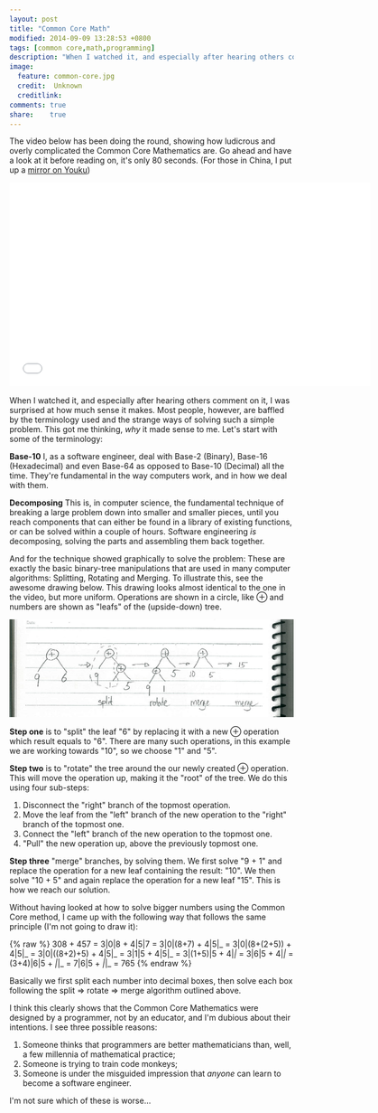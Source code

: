 ```yaml
---
layout: post
title: "Common Core Math"
modified: 2014-09-09 13:28:53 +0800
tags: [common core,math,programming]
description: "When I watched it, and especially after hearing others comment on it, I was surprised at how much sense it makes. Most people, however, are baffled by the terminology used and the strange ways of solving such a simple problem."
image:
  feature: common-core.jpg
  credit:  Unknown
  creditlink: 
comments: true
share:    true
---
```

The video below has been doing the round, showing how ludicrous and overly complicated the Common Core Mathematics are. Go ahead and have a look at it before reading on, it's only 80 seconds.
(For those in China, I put up a <a href="http://v.youku.com/v_show/id_XNzc3NzIzMjky.html" target="_BLANK">mirror on Youku</a>)

<iframe width="640" height="360" src="//www.youtube.com/embed/g2QGiGqz-xs" frameborder="0" allowfullscreen></iframe>

When I watched it, and especially after hearing others comment on it, I was surprised at how much sense it makes. Most people, however, are baffled by the terminology used and the strange
ways of solving such a simple problem. This got me thinking, *why* it made sense to me. Let's start with some of the terminology:

**Base-10** I, as a software engineer, deal with Base-2 (Binary), Base-16 (Hexadecimal) and even Base-64 as opposed to Base-10 (Decimal) all the time. They're fundamental in the way
computers work, and in how we deal with them.

**Decomposing** This is, in computer science, the fundamental technique of breaking a large problem down into smaller and smaller pieces, until you reach components that can either be found
in a library of existing functions, or can be solved within a couple of hours. Software engineering *is* decomposing, solving the parts and assembling them back together.

And for the technique showed graphically to solve the problem: These are exactly the basic binary-tree manipulations that are used in many computer algorithms: Splitting, Rotating and Merging.
To illustrate this, see the awesome drawing below. This drawing looks almost identical to the one in the video, but more uniform. Operations are shown in a circle, like &oplus; and numbers
are shown as "leafs" of the (upside-down) tree.

<img src="/images/split-rotate-merge.png">

**Step one** is to "split" the leaf "6" by replacing it with a new &oplus; operation which result equals to "6". There are many such operations, in this example we are working towards "10", so we
choose "1" and "5".

**Step two** is to "rotate" the tree around the our newly created &oplus; operation. This will move the operation up, making it the "root" of the tree. We do this using four sub-steps:

1.  Disconnect the "right" branch of the topmost operation.
2.  Move the leaf from the "left" branch of the new operation to the "right" branch of the topmost one.
3.  Connect the "left" branch of the new operation to the topmost one.
4.  "Pull" the new operation up, above the previously topmost one.

**Step three** "merge" branches, by solving them. We first solve "9 + 1" and replace the operation for a new leaf containing the result: "10". We then solve "10 + 5" and again
replace the operation for a new leaf "15". This is how we reach our solution.

Without having looked at how to solve bigger numbers using the Common Core method, I came up with the following way that follows the same principle (I'm not going to draw it):

{% raw %}
    308 + 457 =
    3|0|8 + 4|5|7 =
    3|0|(8+7) + 4|5|_ =
    3|0|(8+(2+5)) + 4|5|_ =
    3|0|((8+2)+5) + 4|5|_ =
    3|1|5 + 4|5|_ =
    3|(1+5)|5 + 4|_|_ =
    3|6|5 + 4|_|_ =
    (3+4)|6|5 + _|_|_ =
    7|6|5 + _|_|_ =
    765
{% endraw %}

Basically we first split each number into decimal boxes, then solve each box following the split => rotate => merge algorithm outlined above.

I think this clearly shows that the Common Core Mathematics were designed by a programmer, not by an educator, and I'm dubious about their intentions. I see three possible reasons:

1.  Someone thinks that programmers are better mathematicians than, well, a few millennia of mathematical practice;
2.  Someone is trying to train code monkeys;
3.  Someone is under the misguided impression that *anyone* can learn to become a software engineer.

I'm not sure which of these is worse...